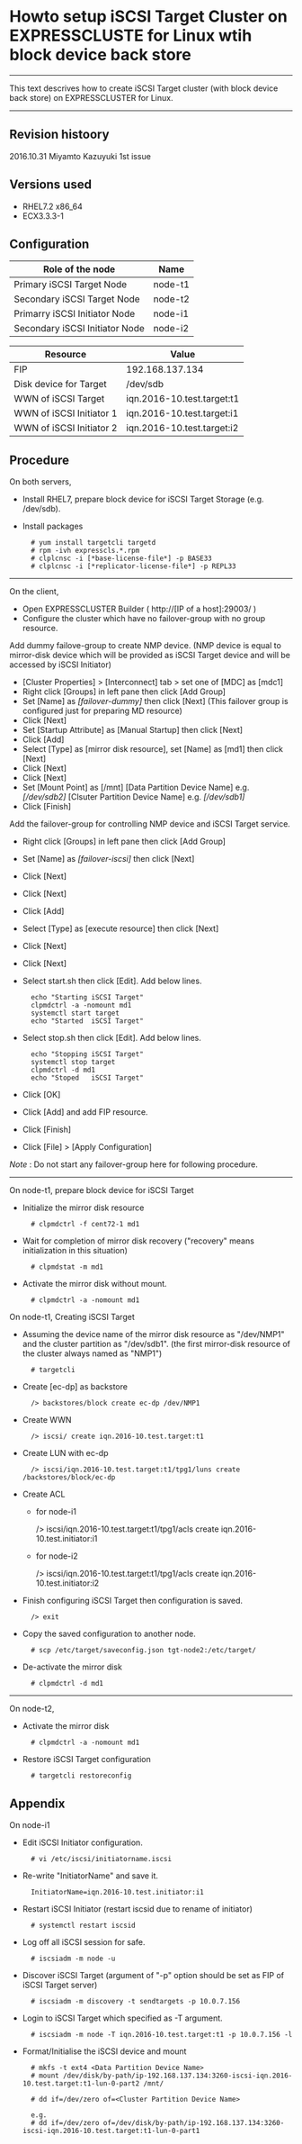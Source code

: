 # Howto setup iSCSI Target Cluster on EXPRESSCLUSTE for Linux wtih block device back store 

----

This text descrives how to create iSCSI Target cluster (with block device back store) on EXPRESSCLUSTER for Linux.

----

## Revision histoory

2016.10.31 Miyamto Kazuyuki	1st issue

## Versions used
- RHEL7.2 x86_64
- ECX3.3.3-1

## Configuration

| Role of the node		 | Name    |
|--------------------------------|---------|
| Primary iSCSI Target Node	 | node-t1 |
| Secondary iSCSI Target Node	 | node-t2 |
| Primarry iSCSI Initiator Node  | node-i1 |
| Secondary iSCSI Initiator Node | node-i2 |

| Resource		   | Value			|
|--------------------------|----------------------------|
| FIP			   | 192.168.137.134		|
| Disk device for Target   | /dev/sdb			|
| WWN of iSCSI Target	   | iqn.2016-10.test.target:t1 |
| WWN of iSCSI Initiator 1 | iqn.2016-10.test.target:i1 |
| WWN of iSCSI Initiator 2 | iqn.2016-10.test.target:i2 |



## Procedure

On both servers,

- Install RHEL7, prepare block device for iSCSI Target Storage (e.g. /dev/sdb).

- Install packages

		# yum install targetcli targetd
		# rpm -ivh expresscls.*.rpm
		# clplcnsc -i [*base-license-file*] -p BASE33
		# clplcnsc -i [*replicator-license-file*] -p REPL33

----
On the client,

- Open EXPRESSCLUSTER Builder ( http://[IP of a host]:29003/ )
- Configure the cluster which have no failover-group with no group resource.

Add dummy failove-group to create NMP device. (NMP device is equal to mirror-disk device which will be provided as iSCSI Target device and will be accessed by iSCSI Initiator)
- [Cluster Properties] > [Interconnect] tab > set one of [MDC] as [mdc1]
- Right click [Groups] in left pane then click [Add Group]
- Set [Name] as *[failover-dummy]* then click [Next] (This failover group is configured just for preparing MD resource)
- Click [Next]
- Set [Startup Attribute] as [Manual Startup] then click [Next]
- Click [Add]
- Select [Type] as [mirror disk resource], set [Name] as [md1] then click [Next]
- Click [Next]
- Click [Next]
- Set
		[Mount Point] as [/mnt]
		[Data Partition Device Name] e.g. *[/dev/sdb2]*
		[Clsuter Partition Device Name] e.g. *[/dev/sdb1]*
- Click [Finish]

Add the failover-group for controlling NMP device and iSCSI Target service.
- Right click [Groups] in left pane then click [Add Group]
- Set [Name] as *[failover-iscsi]* then click [Next]
- Click [Next]
- Click [Next]
- Click [Add]
- Select [Type] as [execute resource] then click [Next]
- Click [Next]
- Click [Next]
- Select start.sh then click [Edit]. Add below lines.

		echo "Starting iSCSI Target"
		clpmdctrl -a -nomount md1
		systemctl start target
		echo "Started  iSCSI Target"

- Select stop.sh then click [Edit]. Add below lines.

		echo "Stopping iSCSI Target"
		systemctl stop target
		clpmdctrl -d md1
		echo "Stoped   iSCSI Target"

- Click [OK]
- Click [Add] and add  FIP resource.

- Click [Finish]

- Click [File] > [Apply Configuration]

*Note* : Do not start any failover-group here for following procedure.

----
On node-t1, prepare block device for iSCSI Target

- Initialize the mirror disk resource

		# clpmdctrl -f cent72-1 md1

- Wait for completion of mirror disk recovery ("recovery" means initialization in this situation)

		# clpmdstat -m md1

- Activate the mirror disk without mount.

		# clpmdctrl -a -nomount md1

On node-t1, Creating iSCSI Target

- Assuming the device name of the mirror disk resource as "/dev/NMP1" and the cluster partition as "/dev/sdb1". (the first mirror-disk resource of the cluster always named as "NMP1")

		# targetcli

- Create [ec-dp] as backstore

		/> backstores/block create ec-dp /dev/NMP1

- Create WWN

		/> iscsi/ create iqn.2016-10.test.target:t1

- Create LUN with ec-dp

		/> iscsi/iqn.2016-10.test.target:t1/tpg1/luns create /backstores/block/ec-dp

- Create ACL

	- for node-i1

		/> iscsi/iqn.2016-10.test.target:t1/tpg1/acls create iqn.2016-10.test.initiator:i1

	- for node-i2

		/> iscsi/iqn.2016-10.test.target:t1/tpg1/acls create iqn.2016-10.test.initiator:i2

- Finish configuring iSCSI Target then configuration is saved.

		/> exit

- Copy the saved configuration to another node.

		# scp /etc/target/saveconfig.json tgt-node2:/etc/target/

- De-activate the mirror disk

		# clpmdctrl -d md1

----------
On node-t2,

- Activate the mirror disk

		# clpmdctrl -a -nomount md1

- Restore iSCSI Target configuration

		# targetcli restoreconfig

## Appendix

On node-i1

- Edit iSCSI Initiator configuration.

		# vi /etc/iscsi/initiatorname.iscsi

- Re-write "InitiatorName" and save it.

		InitiatorName=iqn.2016-10.test.initiator:i1

- Restart iSCSI Initiator (restart iscsid due to rename of initiator)

		# systemctl restart iscsid

- Log off all iSCSI session for safe.

		# iscsiadm -m node -u

- Discover iSCSI Target (argument of "-p" option should be set as FIP of iSCSI Target server)

		# iscsiadm -m discovery -t sendtargets -p 10.0.7.156

- Login to iSCSI Target which specified as -T argument.

		# iscsiadm -m node -T iqn.2016-10.test.target:t1 -p 10.0.7.156 -l

- Format/Initialise the iSCSI device and mount

		# mkfs -t ext4 <Data Partition Device Name>
		# mount /dev/disk/by-path/ip-192.168.137.134:3260-iscsi-iqn.2016-10.test.target:t1-lun-0-part2 /mnt/

		# dd if=/dev/zero of=<Cluster Partition Device Name>

		e.g.
		# dd if=/dev/zero of=/dev/disk/by-path/ip-192.168.137.134:3260-iscsi-iqn.2016-10.test.target:t1-lun-0-part1

